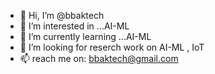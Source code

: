 - 👋 Hi, I’m @bbaktech
- 👀 I’m interested in ...AI-ML
- 🌱 I’m currently learning ...AI-ML
- 💞️ I’m looking for reserch work on AI-ML , IoT
- 📫 reach me on: bbaktech@gmail.com

<!---
bbaktech/bbaktech is a ✨ special ✨ repository because its `README.md` (this file) appears on your GitHub profile.
You can click the Preview link to take a look at your changes.
--->
